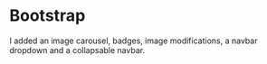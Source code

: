 # Bootstrap
I added an image carousel, badges, image modifications, a navbar dropdown and a collapsable navbar.
